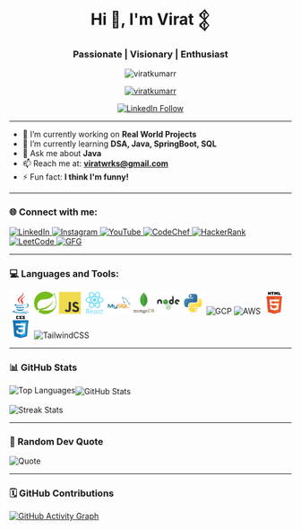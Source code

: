 <h1 align="center">Hi 👋, I'm Virat 𒉭</h1>
<h3 align="center">Passionate | Visionary | Enthusiast</h3>

<p align="center">
  <img src="https://komarev.com/ghpvc/?username=viratkumarr&label=Profile%20views&color=0e75b6&style=flat" alt="viratkumarr" />
</p>

<p align="center">
  <a href="https://github.com/ryo-ma/github-profile-trophy">
    <img src="https://github-profile-trophy.vercel.app/?username=viratkumarr&theme=dracula" alt="viratkumarr" />
  </a>
</p>

<p align="center">
  <a href="https://www.linkedin.com/in/virat-kumar-b0b57024a/" target="_blank">
    <img src="https://img.shields.io/badge/Follow%20on-LinkedIn-blue?style=for-the-badge&logo=linkedin" alt="LinkedIn Follow" />
  </a>
</p>

---

- 🔭 I’m currently working on **Real World Projects**
- 🌱 I’m currently learning **DSA, Java, SpringBoot, SQL**
- 💬 Ask me about **Java**
- 📫 Reach me at: **viratwrks@gmail.com**
- ⚡ Fun fact: **I think I'm funny!**

---

### 🌐 Connect with me:
<p align="left">
  <a href="https://www.linkedin.com/in/virat-kumar-b0b57024a/" target="_blank">
    <img src="https://raw.githubusercontent.com/rahuldkjain/github-profile-readme-generator/master/src/images/icons/Social/linked-in-alt.svg" alt="LinkedIn" height="30" width="40" />
  </a>
  <a href="https://www.instagram.com/___virat_chaudhary___/" target="_blank">
    <img src="https://raw.githubusercontent.com/rahuldkjain/github-profile-readme-generator/master/src/images/icons/Social/instagram.svg" alt="Instagram" height="30" width="40" />
  </a>
  <a href="https://www.youtube.com/@viratchronicles" target="_blank">
    <img src="https://raw.githubusercontent.com/rahuldkjain/github-profile-readme-generator/master/src/images/icons/Social/youtube.svg" alt="YouTube" height="30" width="40" />
  </a>
  <a href="https://www.codechef.com/users/v_irat" target="_blank">
    <img src="https://cdn.jsdelivr.net/npm/simple-icons@3.1.0/icons/codechef.svg" alt="CodeChef" height="30" width="40" />
  </a>
  <a href="https://www.hackerrank.com/viratwrks" target="_blank">
    <img src="https://raw.githubusercontent.com/rahuldkjain/github-profile-readme-generator/master/src/images/icons/Social/hackerrank.svg" alt="HackerRank" height="30" width="40" />
  </a>
  <a href="https://leetcode.com/___virat___/" target="_blank">
    <img src="https://raw.githubusercontent.com/rahuldkjain/github-profile-readme-generator/master/src/images/icons/Social/leet-code.svg" alt="LeetCode" height="30" width="40" />
  </a>
  <a href="https://www.geeksforgeeks.org/user/viratr3px/" target="_blank">
    <img src="https://raw.githubusercontent.com/rahuldkjain/github-profile-readme-generator/master/src/images/icons/Social/geeks-for-geeks.svg" alt="GFG" height="30" width="40" />
  </a>
</p>

---

### 💻 Languages and Tools:
<p align="left">
  <img src="https://raw.githubusercontent.com/devicons/devicon/master/icons/java/java-original.svg" alt="Java" width="40" height="40"/>
  <img src="https://raw.githubusercontent.com/devicons/devicon/master/icons/spring/spring-original.svg" alt="Spring" width="40" height="40"/>
  <img src="https://raw.githubusercontent.com/devicons/devicon/master/icons/javascript/javascript-original.svg" alt="JavaScript" width="40" height="40"/>
  <img src="https://raw.githubusercontent.com/devicons/devicon/master/icons/react/react-original-wordmark.svg" alt="React" width="40" height="40"/>
  <img src="https://raw.githubusercontent.com/devicons/devicon/master/icons/mysql/mysql-original-wordmark.svg" alt="MySQL" width="40" height="40"/>
  <img src="https://raw.githubusercontent.com/devicons/devicon/master/icons/mongodb/mongodb-original-wordmark.svg" alt="MongoDB" width="40" height="40"/>
  <img src="https://raw.githubusercontent.com/devicons/devicon/master/icons/nodejs/nodejs-original-wordmark.svg" alt="NodeJS" width="40" height="40"/>
  <img src="https://raw.githubusercontent.com/devicons/devicon/master/icons/python/python-original.svg" alt="Python" width="40" height="40"/>
  <img src="https://www.vectorlogo.zone/logos/google_cloud/google_cloud-icon.svg" alt="GCP" width="40" height="40"/>
  <img src="https://www.vectorlogo.zone/logos/amazon_aws/amazon_aws-icon.svg" alt="AWS" width="40" height="40"/>
  <img src="https://raw.githubusercontent.com/devicons/devicon/master/icons/html5/html5-original-wordmark.svg" alt="HTML5" width="40" height="40"/>
  <img src="https://raw.githubusercontent.com/devicons/devicon/master/icons/css3/css3-original-wordmark.svg" alt="CSS3" width="40" height="40"/>
  <img src="https://www.vectorlogo.zone/logos/tailwindcss/tailwindcss-icon.svg" alt="TailwindCSS" width="40" height="40"/>
</p>

---

### 📊 GitHub Stats
<p>
  <img align="left" src="https://github-readme-stats.vercel.app/api/top-langs/?username=viratkumarr&layout=compact&theme=tokyonight" alt="Top Languages"/>
</p>

<p>
  <img align="center" src="https://github-readme-stats.vercel.app/api?username=viratkumarr&show_icons=true&theme=tokyonight" alt="GitHub Stats"/>
</p>

<p>
  <img align="center" src="https://github-readme-streak-stats.herokuapp.com/?user=viratkumarr&theme=tokyonight" alt="Streak Stats"/>
</p>

---

### 🧠 Random Dev Quote
![Quote](https://quotes-github-readme.vercel.app/api?type=horizontal&theme=radical)

---

### 🗓️ GitHub Contributions
<a href="https://github.com/ashutosh00710/github-readme-activity-graph">
  <img alt="GitHub Activity Graph" src="https://github-readme-activity-graph.vercel.app/graph?username=viratkumarr&bg_color=0d1117&color=58a6ff&line=58a6ff&point=ffffff&area=true&hide_border=true"/>
</a>
